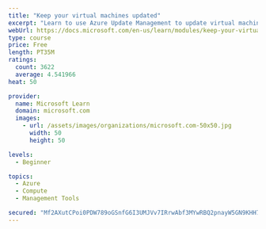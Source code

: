 ```yaml
---
title: "Keep your virtual machines updated"
excerpt: "Learn to use Azure Update Management to update virtual machines, verify agent connectivity, and use Azure Log Analytics in your cloud environment."
webUrl: https://docs.microsoft.com/en-us/learn/modules/keep-your-virtual-machines-updated/
type: course
price: Free
length: PT35M
ratings:
  count: 3622
  average: 4.541966
heat: 50

provider:
  name: Microsoft Learn
  domain: microsoft.com
  images:
    - url: /assets/images/organizations/microsoft.com-50x50.jpg
      width: 50
      height: 50

levels:
  - Beginner

topics:
  - Azure
  - Compute
  - Management Tools

secured: "Mf2AXutCPoi0PDW789oGSnfG6I3UMJVv7IRrwAbf3MYwRBQ2pnayW5GN9KHH7uTNt5LO0vCytQWztRoc5GkeNxX60b5xQwxWbBsS1nA4J6B2HgjuMoG3ztwjtuFUKxXJlAyxz0KaPykKwVYUwu39WCGXs+ryeal6F2DawTM2LU2Q9Xo7vUZmNsK7BfDDnRJE5L2IBur0D78pPvfL367R2iL4y6q5L0cCW1doV+AHvjCA9kwayfvdVL1Era2nGbb8yD84baF/OIpEb2TsLPvNwpAVgxXqbzm+rGko+8Fqo0XqBJ+liQByGoHxlXS478GxSxL+dUgkbbA0OF4IJOChOdM3APVNEoyeRQCRmEDW9068c5u+BiPoxuCW7ZpL0wcTPM5sA6FP5k5VG7fn9zPhVat5lWLm4/PSLiTKUt+jGok=;XDIIOYkuHwwUN/BB17Z0GA=="
---
```


